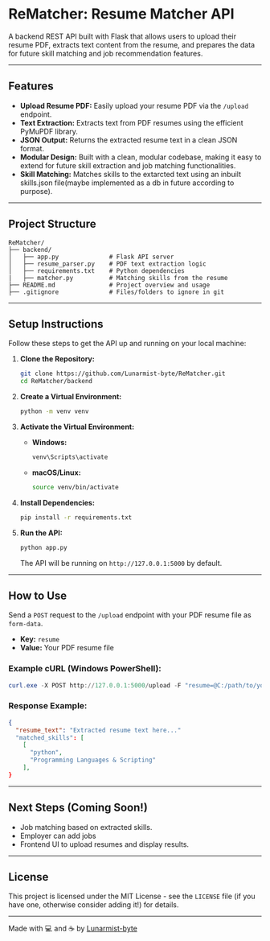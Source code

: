 # ReMatcher: Resume Matcher API

A backend REST API built with Flask that allows users to upload their resume PDF, extracts text content from the resume, and prepares the data for future skill matching and job recommendation features.

-----

## Features

  * **Upload Resume PDF:** Easily upload your resume PDF via the `/upload` endpoint.
  * **Text Extraction:** Extracts text from PDF resumes using the efficient PyMuPDF library.
  * **JSON Output:** Returns the extracted resume text in a clean JSON format.
  * **Modular Design:** Built with a clean, modular codebase, making it easy to extend for future skill extraction and job matching functionalities.
  * **Skill Matching:** Matches skills to the extarcted text using an inbuilt skills.json file(maybe implemented as a db in future according to purpose).

-----

## Project Structure

```
ReMatcher/
├── backend/
│   ├── app.py              # Flask API server
│   ├── resume_parser.py    # PDF text extraction logic
│   ├── requirements.txt    # Python dependencies
|   ├── matcher.py          # Matching skills from the resume
├── README.md               # Project overview and usage
├── .gitignore              # Files/folders to ignore in git
```

-----

## Setup Instructions

Follow these steps to get the API up and running on your local machine:

1.  **Clone the Repository:**

    ```bash
    git clone https://github.com/Lunarmist-byte/ReMatcher.git
    cd ReMatcher/backend
    ```

2.  **Create a Virtual Environment:**

    ```bash
    python -m venv venv
    ```

3.  **Activate the Virtual Environment:**

      * **Windows:**
        ```bash
        venv\Scripts\activate
        ```
      * **macOS/Linux:**
        ```bash
        source venv/bin/activate
        ```

4.  **Install Dependencies:**

    ```bash
    pip install -r requirements.txt
    ```

5.  **Run the API:**

    ```bash
    python app.py
    ```

    The API will be running on `http://127.0.0.1:5000` by default.

-----

## How to Use

Send a `POST` request to the `/upload` endpoint with your PDF resume file as `form-data`.

  * **Key:** `resume`
  * **Value:** Your PDF resume file

### Example cURL (Windows PowerShell):

```powershell
curl.exe -X POST http://127.0.0.1:5000/upload -F "resume=@C:/path/to/your/resume.pdf"
```

### Response Example:

```json
{
  "resume_text": "Extracted resume text here..."
  "matched_skills": [
    [
      "python",
      "Programming Languages & Scripting"
    ],
}
```

-----

## Next Steps (Coming Soon\!)

  * Job matching based on extracted skills.
  * Employer can add jobs
  * Frontend UI to upload resumes and display results.

-----

## License

This project is licensed under the MIT License - see the `LICENSE` file (if you have one, otherwise consider adding it\!) for details.

-----

Made with 💻 and ☕ by [Lunarmist-byte](https://github.com/Lunarmist-byte)

